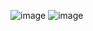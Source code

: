 ![image](https://github.com/Vxtore/jxson/assets/127263289/a0b5c0d8-779e-4a70-85bf-67e0d43921e4)
![image](https://github.com/Vxtore/jxson/assets/127263289/2ec2b649-cac4-4be8-906b-61a931369fca)
